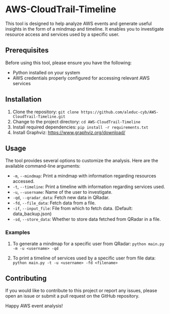 # AWS-CloudTrail-Timeline

This tool is designed to help analyze AWS events and generate useful insights in the form of a mindmap and timeline. It enables you to investigate resource access and services used by a specific user.

## Prerequisites

Before using this tool, please ensure you have the following:

- Python installed on your system
- AWS credentials properly configured for accessing relevant AWS services

## Installation

1. Clone the repository: `git clone https://github.com/aleduc-cyb/AWS-CloudTrail-Timeline.git`
2. Change to the project directory: `cd AWS-CloudTrail-Timeline`
3. Install required dependencies: `pip install -r requirements.txt`
4. Install Graphviz: https://www.graphviz.org/download/

## Usage

The tool provides several options to customize the analysis. Here are the available command-line arguments:

- `-m`, `--mindmap`: Print a mindmap with information regarding resources accessed.
- `-t`, `--timeline`: Print a timeline with information regarding services used.
- `-u`, `--username`: Name of the user to investigate.
- `-qd`, `--qradar_data`: Fetch new data in QRadar.
- `-fd`, `--file_data`: Fetch data from a file.
- `-if`, `--input_file`: File from which to fetch data. (Default: data_backup.json)
- `-sd`, `--store_data`: Whether to store data fetched from QRadar in a file.

### Examples

1. To generate a mindmap for a specific user from QRadar:
`python main.py -m -u <username> -qd`

2. To print a timeline of services used by a specific user from file data:
`python main.py -t -u <username> -fd <filename>`

## Contributing

If you would like to contribute to this project or report any issues, please open an issue or submit a pull request on the GitHub repository.

Happy AWS event analysis!